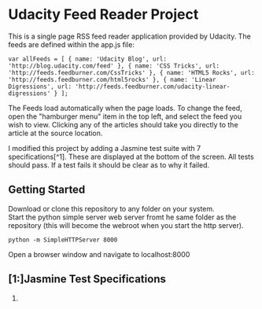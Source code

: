 # Udacity Feed Reader Project

This is a single page RSS feed reader application provided by Udacity.  The feeds are defined within the app.js file:

`var allFeeds = [
    {
        name: 'Udacity Blog',
        url: 'http://blog.udacity.com/feed'
    }, {
        name: 'CSS Tricks',
        url: 'http://feeds.feedburner.com/CssTricks'
    }, {
        name: 'HTML5 Rocks',
        url: 'http://feeds.feedburner.com/html5rocks'
    }, {
        name: 'Linear Digressions',
        url: 'http://feeds.feedburner.com/udacity-linear-digressions'
    }
];`

The Feeds load automatically when the page loads.  To change the feed, open the "hamburger menu" item in the top left, and select the feed you wish to view.  Clicking any of the articles should take you directly to the article at the source location.

I modified this project by adding a Jasmine test suite with 7 specifications[^1].  These are displayed at the bottom of the screen.  All tests should pass.  If a test fails it should be clear as to why it failed.

## Getting Started

Download or clone this repository to any folder on your system.  
Start the python simple server web server fromt he same folder as the repository (this will become the webroot when you start the http server).

`python -m SimpleHTTPServer 8000`

Open a browser window and navigate to localhost:8000

## [1:]Jasmine Test Specifications

1. 
